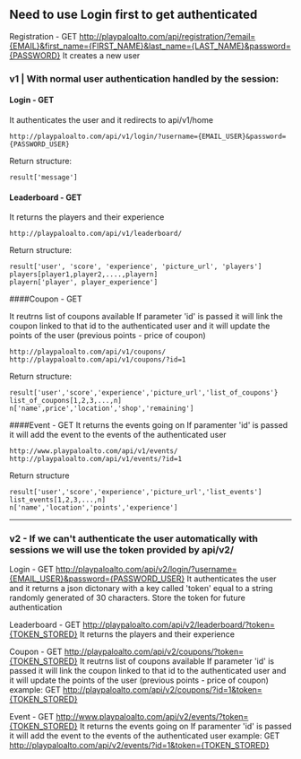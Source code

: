 ## Need to use Login first to get authenticated

Registration - GET http://playpaloalto.com/api/registration/?email={EMAIL}&first_name={FIRST_NAME}&last_name={LAST_NAME}&password={PASSWORD}
        It creates a new user


###  v1 | With normal user authentication handled by the session:

#### Login - GET

It authenticates the user and it redirects to api/v1/home
	
	http://playpaloalto.com/api/v1/login/?username={EMAIL_USER}&password={PASSWORD_USER}

Return structure:

	result['message']
        
#### Leaderboard - GET

It returns the players and their experience

	http://playpaloalto.com/api/v1/leaderboard/

Return structure:

	result['user', 'score', 'experience', 'picture_url', 'players']
	players[player1,player2,....,playern]
	playern['player', player_experience']

####Coupon - GET

It reutrns list of coupons available
If parameter 'id' is passed it will link the coupon linked to that id to the authenticated user and it will update the points of the user (previous points - price of coupon)

	http://playpaloalto.com/api/v1/coupons/
    http://playpaloalto.com/api/v1/coupons/?id=1

Return structure:
	
	result['user','score','experience','picture_url','list_of_coupons'}
	list_of_coupons[1,2,3,...,n]
	n['name',price','location','shop','remaining']
        
####Event - GET
It returns the events going on
If paramenter 'id' is passed it will add the event to the events of the authenticated user

	http://www.playpaloalto.com/api/v1/events/
    http://playpaloalto.com/api/v1/events/?id=1

Return structure
	
	result['user','score','experience','picture_url','list_events']
	list_events[1,2,3,...,n]
	n['name','location','points','experience']

***

### v2 - If we can't authenticate the user automatically with sessions we will use the token provided by api/v2/

Login - GET http://playpaloalto.com/api/v2/login/?username={EMAIL_USER}&password={PASSWORD_USER}
        It authenticates the user and it returns a json dictonary with a key called 'token' equal to a string randomly            generated of 30 characters. Store the token for future authentication
        
Leaderboard - GET http://playpaloalto.com/api/v2/leaderboard/?token={TOKEN_STORED}
        It returns the players and their experience

Coupon - GET http://playpaloalto.com/api/v2/coupons/?token={TOKEN_STORED}
        It reutrns list of coupons available
        If parameter 'id' is passed it will link the coupon linked to that id to the authenticated user and it will update         the points of the user (previous points - price of coupon)
        example: GET http://playpaloalto.com/api/v2/coupons/?id=1&token={TOKEN_STORED}
        
Event - GET http://www.playpaloalto.com/api/v2/events/?token={TOKEN_STORED}
        It returns the events going on
        If paramenter 'id' is passed it will add the event to the events of the authenticated user
        example: GET http://playpaloalto.com/api/v2/events/?id=1&token={TOKEN_STORED}
